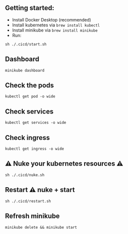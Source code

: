 ## Getting started:

- Install Docker Desktop (recommended)
- Install kubernetes via `brew install kubectl`
- Install minikube via `brew install minikube`
- Run:

```
sh ./.cicd/start.sh
```

## Dashboard

```
minikube dashboard
```

## Check the pods

```
kubectl get pod -o wide
```

## Check services

```
kubectl get services -o wide
```

## Check ingress

```
kubectl get ingress -o wide
```

## ⚠️ Nuke your kubernetes resources ⚠️

```
sh ./.cicd/nuke.sh
```

## Restart ⚠️ nuke + start

```
sh ./.cicd/restart.sh
```

## Refresh minikube

```
minikube delete && minikube start
```
